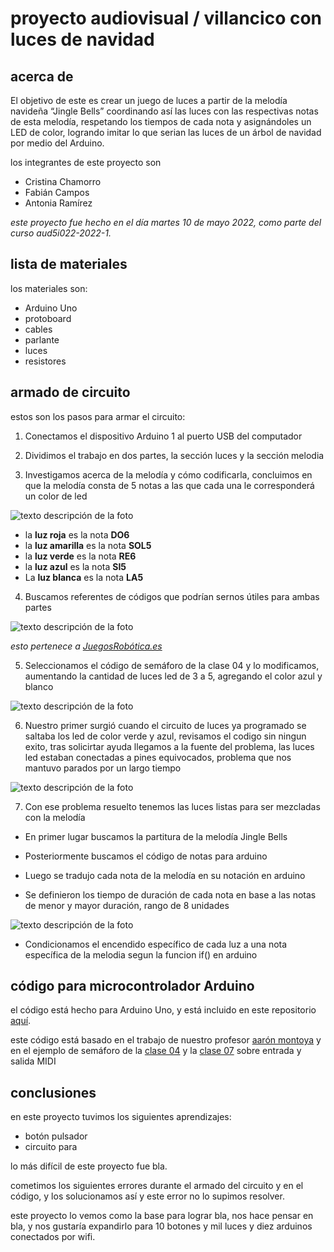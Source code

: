 # **proyecto audiovisual / villancico con luces de navidad**

## acerca de

El objetivo de este es crear un juego de luces a partir de la melodía navideña “Jingle Bells” coordinando así las luces con las respectivas notas de esta melodía, respetando los tiempos de cada nota y asignándoles un LED de color, logrando imitar lo que serian las luces de un árbol de navidad por medio del Arduino.

los integrantes de este proyecto son 
* Cristina Chamorro
* Fabián Campos
* Antonia Ramírez

*este proyecto fue hecho en el día martes 10 de mayo 2022, como parte del curso  aud5i022-2022-1.*

## lista de materiales

los materiales son:

* Arduino Uno
* protoboard
* cables
* parlante
* luces
* resistores

## armado de circuito

estos son los pasos para armar el circuito:


1. Conectamos el dispositivo Arduino 1 al puerto USB  del computador 

2. Dividimos el trabajo en dos partes, la sección luces y la sección melodia 

3. Investigamos acerca de la melodía y cómo codificarla, concluimos en que la melodía consta de 5 notas a las que cada una le corresponderá un color de led
  
![texto descripción de la foto](imagenes/jinglebells.jpeg)
  
  *   la **luz roja** es la nota **DO6**
  *   la **luz amarilla** es la nota **SOL5**
  *   la **luz verde** es la nota **RE6**
  *   la **luz azul** es la nota **SI5**
  *   La **luz blanca** es la nota **LA5**

4. Buscamos referentes de códigos que podrían sernos útiles para ambas partes 

![texto descripción de la foto](imagenes/arrays.png)

*esto pertenece a [JuegosRobótica.es](https://juegosrobotica.es/musica-con-arduino/#)*

5. Seleccionamos el código de semáforo de la clase 04 y lo modificamos,  aumentando  la cantidad de luces led de 3 a 5, agregando el color azul y blanco 

![texto descripción de la foto](imagenes/luces.jpeg)

6. Nuestro primer surgió cuando el circuito de luces ya programado se saltaba los led de color verde y azul, revisamos el codigo sin ningun exito, tras solicirtar ayuda llegamos a la fuente del problema, las luces led estaban conectadas a pines equivocados, problema que nos mantuvo parados por un largo tiempo

![texto descripción de la foto](imagenes/pin-leds.jpeg)

7. Con ese problema resuelto tenemos las luces listas para ser mezcladas con la melodía 





* En primer lugar buscamos la partitura de la melodía Jingle Bells

* Posteriormente buscamos el código de notas para arduino

* Luego se tradujo cada nota de la melodía en su notación en arduino 

* Se definieron los tiempo de duración de cada nota en base a las notas de menor y mayor duración, rango de 8 unidades

![texto descripción de la foto](imagenes/notas.jpeg)

* Condicionamos el encendido específico de cada luz a una nota específica de la melodia segun la funcion if() en arduino 


## código para microcontrolador Arduino

el código está hecho para Arduino Uno, y está incluido en este repositorio [aquí](https://github.com/FabianCQ/clase-09-proyecto-mitad-semestre/blob/main/codigo_arduino/codigo_arduino.ino).

este código está basado en el trabajo de nuestro profesor [aarón montoya](https://github.com/montoyamoraga) y en el ejemplo de semáforo de la [clase 04](https://github.com/montoyamoraga/aud5i022-2022-1/tree/main/clases/clase-04) y la [clase 07](https://github.com/montoyamoraga/aud5i022-2022-1/tree/main/clases/clase-07) sobre entrada y salida MIDI


## conclusiones

en este proyecto tuvimos los siguientes aprendizajes: 

* botón pulsador
* circuito para 

lo más difícil de este proyecto fue bla.

cometimos los siguientes errores durante el armado del circuito y en el código, y los solucionamos así y este error no lo supimos resolver.

este proyecto lo vemos como la base para lograr bla, nos hace pensar en bla, y nos gustaría expandirlo para 10 botones y mil luces y diez arduinos conectados por wifi.
